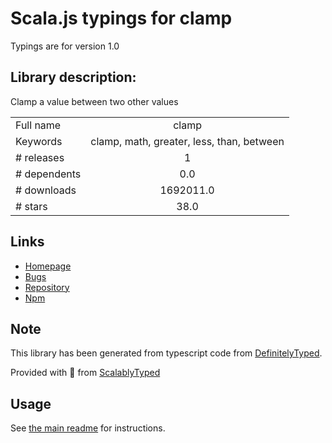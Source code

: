 
# Scala.js typings for clamp

Typings are for version 1.0

## Library description:
Clamp a value between two other values

|                    |                 |
| ------------------ | :-------------: |
| Full name          | clamp |
| Keywords           | clamp, math, greater, less, than, between |
| # releases         | 1 |
| # dependents       | 0.0 |
| # downloads        | 1692011.0 |
| # stars            | 38.0 |

## Links
- [Homepage](https://github.com/hughsk/clamp)
- [Bugs](https://github.com/hughsk/clamp/issues)
- [Repository](https://github.com/hughsk/clamp)
- [Npm](https://www.npmjs.com/package/clamp)
    


## Note
This library has been generated from typescript code from [DefinitelyTyped](https://definitelytyped.org).

Provided with :purple_heart: from [ScalablyTyped](https://github.com/oyvindberg/ScalablyTyped)

## Usage
See [the main readme](../../readme.md) for instructions.


